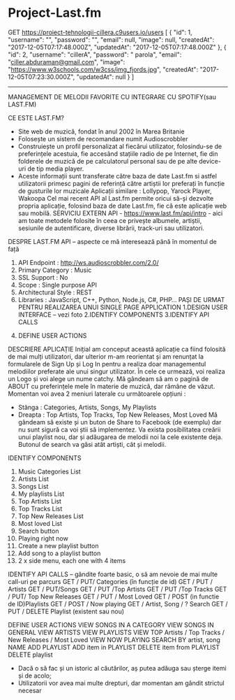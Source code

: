 # Project-Last.fm

GET https://proiect-tehnologii-cillera.c9users.io/users
[
    {
        "id": 1,
        "username": "",
        "password": "",
        "email": null,
        "image": null,
        "createdAt": "2017-12-05T07:17:48.000Z",
        "updatedAt": "2017-12-05T07:17:48.000Z"
    },
    {
        "id": 2,
        "username": "cillerA",
        "password": " parola",
        "email": "ciller.abduraman@gmail.com",
        "image": "https://www.w3schools.com/w3css/img_fjords.jpg",
        "createdAt": "2017-12-05T07:23:30.000Z",
        "updatedAt": null
    }
]
__________________________________________________________________________________________

MANAGEMENT DE MELODII FAVORITE CU INTEGRARE CU SPOTIFY(sau LAST.FM)

CE ESTE LAST.FM?
-	Site web de muzică, fondat în anul 2002 în Marea Britanie
-	Folosește un sistem de recomandare numit Audioscrobbler
-	Construiește un profil personalizat al fiecărui utilizator, folosindu-se de preferințele acestuia, fie accesând stațiile radio de pe Internet, fie din folderele de muzică de pe calculatorul personal sau de pe alte device-uri de tip media player.
-	Aceste informații sunt transferate către baza de date Last.fm si astfel utilizatorii primesc pagini de referință către artiștii lor preferați în funcție de gusturile lor muzicale
Aplicații similare : Lollypop, Yarock Player, Wakoopa
Cel mai recent API al Last.fm permite oricui să-și dezvolte propria aplicație, folosind baza de date Last.fm, fie că este aplicație web sau mobilă.
SERVICIU EXTERN API - https://www.last.fm/api/intro - aici am toate metodele folosite în ceea ce privește albumele, artiștii, sesiunile de autentificare, diverse librării, track-uri sau utilizatori. 

DESPRE LAST.FM API – aspecte ce mă interesează până în momentul de față 
1) API Endpoint : http://ws.audioscrobbler.com/2.0/
2) Primary Category : Music
3) SSL Support : No
4) Scope : Single purpose API
5) Architectural Style : REST
6) Libraries : JavaScript, C++, Python, Node.js, C#, PHP…
PAȘI DE URMAT PENTRU REALIZAREA UNUI SINGLE PAGE APPLICATION
1.DESIGN USER INTERFACE – vezi foto 
2.IDENTIFY COMPONENTS
3.IDENTIFY API CALLS
4. DEFINE USER ACTIONS 



DESCRIERE APLICAȚIE 
Inițial am conceput această aplicație ca fiind folosită de mai mulți utilizatori, dar ulterior m-am reorientat și am renunțat la formularele de Sign Up și Log In pentru a realiza doar managementul melodiilor preferate ale unui singur utilizator.
În cele ce urmează, voi realiza un Logo și voi alege un nume catchy. Mă gândeam să am o pagină de ABOUT cu preferințele mele în materie de muzică, dar rămâne de văzut. 
Momentan voi avea 2 meniuri laterale cu următoarele opțiuni : 
-	Stânga : Categories, Artists, Songs, My Playlists
-	Dreapta : Top Artists, Top Tracks, Top New Releases, Most Loved 
Mă gândeam să existe și un buton de Share to Facebook (de exemplu) dar nu sunt sigură ca voi știi să implementez. 
Va exista posibilitatea creării unui playlist nou, dar și adăugarea de melodii noi la cele existente deja. 
Butonul de search va găsi atât artiști, cât și melodii. 

IDENTIFY COMPONENTS
1. Music Categories List
2. Artists List
3. Songs List
4. My playlists List
5. Top Artists List
6. Top Tracks List
7. Top New Releases List
8. Most loved List
9. Search button
10. Playing right now
11. Create a new playlist button 
12. Add song to a playlist button
13. 2 x side menu, each one with 4 items 



IDENTIFY API CALLS – gândite foarte basic, o să am nevoie de mai multe call-uri pe parcurs
GET / PUT/ Categories (în funcție de id)
GET / PUT / Artists
GET / PUT/Songs
GET / PUT /Top Artists 
GET / PUT /Top Tracks
GET / PUT/ Top New Releases
GET / PUT / Most Loved
GET / POST (in functie de ID)Playlists 
GET / POST /  Now playing 
GET /  Artist, Song / ? Search
GET / PUT  / DELETE  Playlist (existent sau nou)

DEFINE USER ACTIONS
VIEW SONGS IN A CATEGORY
VIEW SONGS IN GENERAL 
VIEW ARTISTS
VIEW PLAYLISTS
VIEW TOP Artists / Top Tracks / New Releases / Most Loved
VIEW NOW PLAYING
SEARCH BY artist, song NAME
ADD PLAYLIST 
ADD item in PLAYLIST
DELETE item from PLAYLIST
DELETE playlist
-	Dacă o să fac și un istoric al căutărilor, aș putea adăuga sau șterge itemi și de acolo;
-	Utilizatorii vor avea mai multe drepturi, dar momentan am gândit strictul necesar
